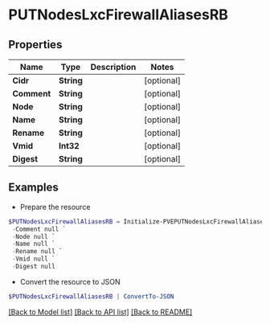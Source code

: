 # PUTNodesLxcFirewallAliasesRB
## Properties

Name | Type | Description | Notes
------------ | ------------- | ------------- | -------------
**Cidr** | **String** |  | [optional] 
**Comment** | **String** |  | [optional] 
**Node** | **String** |  | [optional] 
**Name** | **String** |  | [optional] 
**Rename** | **String** |  | [optional] 
**Vmid** | **Int32** |  | [optional] 
**Digest** | **String** |  | [optional] 

## Examples

- Prepare the resource
```powershell
$PUTNodesLxcFirewallAliasesRB = Initialize-PVEPUTNodesLxcFirewallAliasesRB  -Cidr null `
 -Comment null `
 -Node null `
 -Name null `
 -Rename null `
 -Vmid null `
 -Digest null
```

- Convert the resource to JSON
```powershell
$PUTNodesLxcFirewallAliasesRB | ConvertTo-JSON
```

[[Back to Model list]](../README.md#documentation-for-models) [[Back to API list]](../README.md#documentation-for-api-endpoints) [[Back to README]](../README.md)

